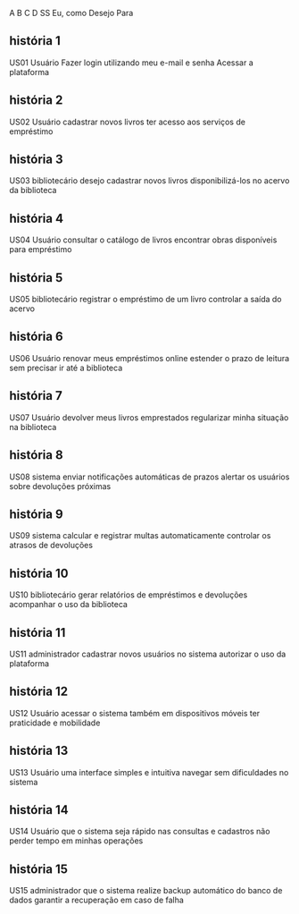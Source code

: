A     B           C                                      D
SS    Eu, como     Desejo                                Para

## história 1
US01 Usuário      Fazer login utilizando meu e-mail e senha     Acessar a plataforma
## história 2
US02  Usuário      cadastrar novos livros                       ter acesso aos serviços de empréstimo
## história 3
US03  bibliotecário desejo cadastrar novos livros               disponibilizá-los no acervo da biblioteca
## história 4
US04  Usuário      consultar o catálogo de livros               encontrar obras disponíveis para empréstimo
## história 5
US05  bibliotecário registrar o empréstimo de um livro          controlar a saída do acervo
## história 6
US06  Usuário      renovar meus empréstimos online              estender o prazo de leitura sem precisar ir até a biblioteca
## história 7
US07  Usuário      devolver meus livros emprestados             regularizar minha situação na biblioteca
## história 8
US08  sistema      enviar notificações automáticas de prazos    alertar os usuários sobre devoluções próximas
## história 9
US09  sistema      calcular e registrar multas automaticamente  controlar os atrasos de devoluções
## história 10
US10  bibliotecário gerar relatórios de empréstimos e devoluções acompanhar o uso da biblioteca
## história 11
US11  administrador cadastrar novos usuários no sistema       autorizar o uso da plataforma
## história 12
US12  Usuário      acessar o sistema também em dispositivos    móveis ter praticidade e mobilidade
## história 13
US13  Usuário      uma interface simples e intuitiva            navegar sem dificuldades no sistema
## história 14
US14  Usuário      que o sistema seja rápido nas consultas e cadastros não perder tempo em minhas operações
## história 15
US15  administrador que o sistema realize backup automático do banco de dados garantir a recuperação em caso de falha